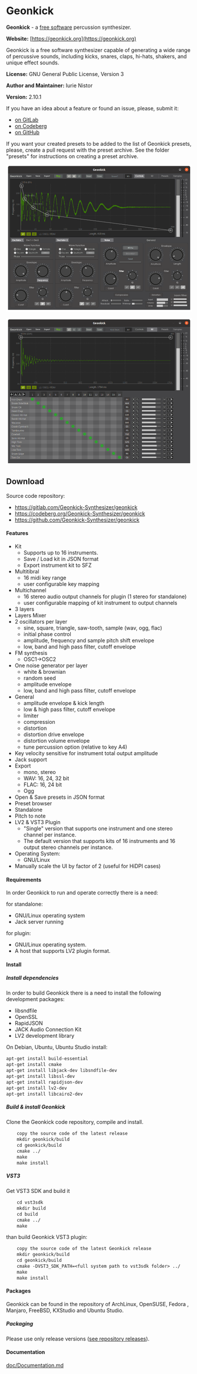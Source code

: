 # Geonkick

**Geonkick** - a [free software](https://www.gnu.org/philosophy/free-sw.en.html) percussion synthesizer.

**Website:** [https://geonkick.org](https://geonkick.org)

Geonkick is a free software synthesizer capable of generating
a wide range of percussive sounds, including kicks, snares,
claps, hi-hats, shakers, and unique effect sounds.

**License:** GNU General Public License, Version 3

**Author and Maintainer:** Iurie Nistor

**Version:** 2.10.1

If you have an idea about a feature or found an issue, please, submit it:

- [on GitLab](https://gitlab.com/Geonkick-Synthesizer/geonkick/issues)
- [on Codeberg](https://codeberg.org/Geonkick-Synthesizer/geonkick/issues)
- [on GitHub](https://github.com/Geonkick-Synthesizer/geonkick/issues)

If you want your created presets to be added to the list of Geonkick presets, please, create a pull request
with the preset archive.
See the folder "presets" for instructions on creating a preset archive.

![Screenshot](data/screenshot.png)

![Screenshot](data/screenshot_kit.png)

## Download

Source code repository:

- https://gitlab.com/Geonkick-Synthesizer/geonkick
- https://codeberg.org/Geonkick-Synthesizer/geonkick
- https://github.com/Geonkick-Synthesizer/geonkick

#### Features

* Kit
   - Supports up to 16 instruments.
   - Save / Load kit in JSON format
   - Export instrument kit to SFZ
* Multitibral
   - 16 midi key range
   - user configurable key mapping
* Multichannel
   - 16 stereo audio output channels for plugin (1 stereo for standalone)
   - user configurable mapping of kit instrument to output channels
* 3 layers
* Layers Mixer
* 2 oscillators per layer
     - sine, square, triangle, saw-tooth, sample (wav, ogg, flac)
     - initial phase control
     - amplitude, frequency and sample pitch shift envelope
     - low, band and high pass filter, cutoff envelope
* FM synthesis
     - OSC1->OSC2
* One noise generator per layer
     - white & brownian
     - random seed
     - amplitude envelope
     - low, band and high pass filter, cutoff envelope
* General
     - amplitude envelope & kick length
     - low & high pass filter, cutoff envelope
     - limiter
     - compression
     - distortion
     - distortion drive envelope
     - distortion volume envelope
     - tune percussion option (relative to key A4)
* Key velocity sensitive for instrument total output amplitude
* Jack support
* Export
     - mono, stereo
     - WAV: 16, 24, 32 bit
     - FLAC: 16, 24 bit
     - Ogg
* Open & Save presets in JSON format
* Preset browser
* Standalone
* Pitch to note
* LV2 & VST3 Plugin
     - "Single" version that supports one
       instrument and one stereo channel per instance.
     - The default version that supports kits of 16 instruments
       and 16 output stereo channels per instance.
* Operating System:
     - GNU/Linux
* Manually scale the UI by factor of 2 (useful for HiDPI cases)

#### Requirements

In order Geonkick to run and operate correctly there is a need:

for standalone:

* GNU/Linux operating system
* Jack server running

for plugin:

 * GNU/Linux operating system.
 * A host that supports LV2 plugin format.

#### Install

##### Install dependencies

In order to build Geonkick there is a need to install
the following development packages:

* libsndfile
* OpenSSL
* RapidJSON
* JACK Audio Connection Kit
* LV2 development library

On Debian, Ubuntu, Ubuntu Studio install:

    apt-get install build-essential
    apt-get install cmake
    apt-get install libjack-dev libsndfile-dev
    apt-get install libssl-dev
    apt-get install rapidjson-dev
    apt-get install lv2-dev
    apt-get install libcairo2-dev

##### Build & install Geonkick

Clone the Geonkick code repository, compile and install.

        copy the source code of the latest release
        mkdir geonkick/build
        cd geonkick/build
        cmake ../
        make
        make install

##### VST3

Get VST3 SDK and build it

        cd vst3sdk
        mkdir build
        cd build
        cmake ../
        make

than build Geonkick VST3 plugin:

        copy the source code of the latest Geonkick release
        mkdir geonkick/build
        cd geonkick/build
        cmake -DVST3_SDK_PATH=<full system path to vst3sdk folder> ../
        make
        make install

#### Packages

Geonkick can be found in the repository of ArchLinux, OpenSUSE, Fedora
, Manjaro, FreeBSD, KXStudio and Ubuntu Studio.

##### Packaging

Please use only release versions ([see repository releases](https://gitlab.com/Geonkick-Synthesizer/geonkick/-/releases)).

#### Documentation

 [doc/Documentation.md](doc/Documentation.md)
